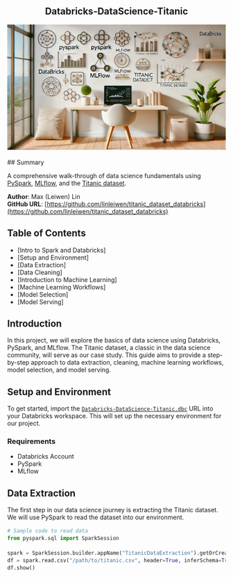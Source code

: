 <h2 align="center">
  Databricks-DataScience-Titanic<br/>
</h2>
<div align="center">
  <img alt="Demo" src="./img/dbsTitanic.png" />
</div>
<br/>
<center>
</center>
## Summary

A comprehensive walk-through of data science fundamentals using [PySpark](https://spark.apache.org/docs/latest/api/python/index.html), [MLflow](https://mlflow.org/), and the [Titanic dataset](https://www.kaggle.com/c/titanic/).

**Author**: Max (Leiwen) Lin  
**GitHub URL**: [https://github.com/linleiwen/titanic_dataset_databricks](https://github.com/linleiwen/titanic_dataset_databricks)

## Table of Contents
- [Intro to Spark and Databricks]
- [Setup and Environment]
- [Data Extraction]
- [Data Cleaning]
- [Introduction to Machine Learning]
- [Machine Learning Workflows]
- [Model Selection]
- [Model Serving]

## Introduction
In this project, we will explore the basics of data science using Databricks, PySpark, and MLflow. The Titanic dataset, a classic in the data science community, will serve as our case study. This guide aims to provide a step-by-step approach to data extraction, cleaning, machine learning workflows, model selection, and model serving.

## Setup and Environment
To get started, import the [`Databricks-DataScience-Titanic.dbc`](https://github.com/linleiwen/titanic_dataset_databricks/blob/main/Databricks-DataScience-Titanic.dbc) URL into your Databricks workspace. This will set up the necessary environment for our project.

### Requirements
- Databricks Account
- PySpark
- MLflow

## Data Extraction
The first step in our data science journey is extracting the Titanic dataset. We will use PySpark to read the dataset into our environment.

```python
# Sample code to read data
from pyspark.sql import SparkSession

spark = SparkSession.builder.appName("TitanicDataExtraction").getOrCreate()
df = spark.read.csv("/path/to/titanic.csv", header=True, inferSchema=True)
df.show()